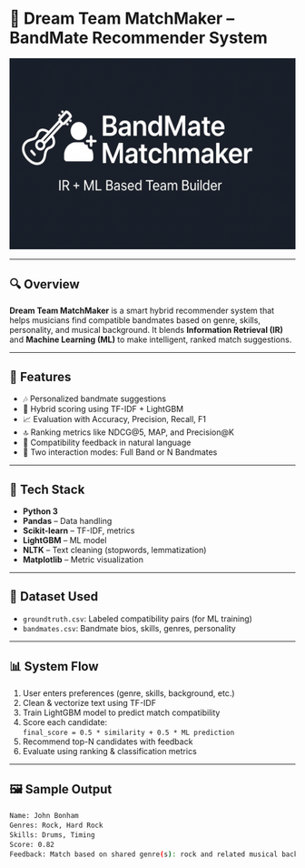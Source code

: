 # 🎸 Dream Team MatchMaker – BandMate Recommender System

![Alt Text](banner.png)

---

## 🔍 Overview

**Dream Team MatchMaker** is a smart hybrid recommender system that helps musicians find compatible bandmates based on genre, skills, personality, and musical background. It blends **Information Retrieval (IR)** and **Machine Learning (ML)** to make intelligent, ranked match suggestions.

---

## 🚀 Features

- 🎶 Personalized bandmate suggestions
- 🧠 Hybrid scoring using TF-IDF + LightGBM
- 📈 Evaluation with Accuracy, Precision, Recall, F1
- 🔝 Ranking metrics like NDCG@5, MAP, and Precision@K
- 💬 Compatibility feedback in natural language
- 🔄 Two interaction modes: Full Band or N Bandmates

---

## 🧠 Tech Stack

- **Python 3**
- **Pandas** – Data handling
- **Scikit-learn** – TF-IDF, metrics
- **LightGBM** – ML model
- **NLTK** – Text cleaning (stopwords, lemmatization)
- **Matplotlib** – Metric visualization

---

## 📁 Dataset Used

- `groundtruth.csv`: Labeled compatibility pairs (for ML training)
- `bandmates.csv`: Bandmate bios, skills, genres, personality

---

## 📊 System Flow

1. User enters preferences (genre, skills, background, etc.)
2. Clean & vectorize text using TF-IDF
3. Train LightGBM model to predict match compatibility
4. Score each candidate:  
   `final_score = 0.5 * similarity + 0.5 * ML prediction`
5. Recommend top-N candidates with feedback
6. Evaluate using ranking & classification metrics

---

## 🖼 Sample Output

```bash
Name: John Bonham
Genres: Rock, Hard Rock
Skills: Drums, Timing
Score: 0.82
Feedback: Match based on shared genre(s): rock and related musical background
